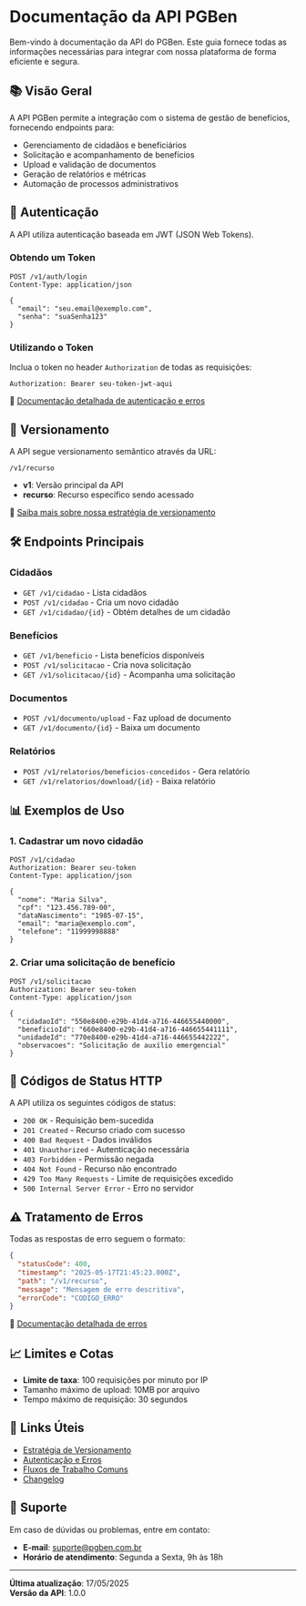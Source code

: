# Documentação da API PGBen

Bem-vindo à documentação da API do PGBen. Este guia fornece todas as informações necessárias para integrar com nossa plataforma de forma eficiente e segura.

## 📚 Visão Geral

A API PGBen permite a integração com o sistema de gestão de benefícios, fornecendo endpoints para:

- Gerenciamento de cidadãos e beneficiários
- Solicitação e acompanhamento de benefícios
- Upload e validação de documentos
- Geração de relatórios e métricas
- Automação de processos administrativos

## 🔐 Autenticação

A API utiliza autenticação baseada em JWT (JSON Web Tokens).

### Obtendo um Token

```http
POST /v1/auth/login
Content-Type: application/json

{
  "email": "seu.email@exemplo.com",
  "senha": "suaSenha123"
}
```

### Utilizando o Token

Inclua o token no header `Authorization` de todas as requisições:

```
Authorization: Bearer seu-token-jwt-aqui
```

📖 [Documentação detalhada de autenticação e erros](./autenticacao-erros.md)

## 🔄 Versionamento

A API segue versionamento semântico através da URL:

```
/v1/recurso
```

- **v1**: Versão principal da API
- **recurso**: Recurso específico sendo acessado

📖 [Saiba mais sobre nossa estratégia de versionamento](./estrategia-versionamento.md)

## 🛠️ Endpoints Principais

### Cidadãos
- `GET /v1/cidadao` - Lista cidadãos
- `POST /v1/cidadao` - Cria um novo cidadão
- `GET /v1/cidadao/{id}` - Obtém detalhes de um cidadão

### Benefícios
- `GET /v1/beneficio` - Lista benefícios disponíveis
- `POST /v1/solicitacao` - Cria nova solicitação
- `GET /v1/solicitacao/{id}` - Acompanha uma solicitação

### Documentos
- `POST /v1/documento/upload` - Faz upload de documento
- `GET /v1/documento/{id}` - Baixa um documento

### Relatórios
- `POST /v1/relatorios/beneficios-concedidos` - Gera relatório
- `GET /v1/relatorios/download/{id}` - Baixa relatório

## 📊 Exemplos de Uso

### 1. Cadastrar um novo cidadão

```http
POST /v1/cidadao
Authorization: Bearer seu-token
Content-Type: application/json

{
  "nome": "Maria Silva",
  "cpf": "123.456.789-00",
  "dataNascimento": "1985-07-15",
  "email": "maria@exemplo.com",
  "telefone": "11999998888"
}
```

### 2. Criar uma solicitação de benefício

```http
POST /v1/solicitacao
Authorization: Bearer seu-token
Content-Type: application/json

{
  "cidadaoId": "550e8400-e29b-41d4-a716-446655440000",
  "beneficioId": "660e8400-e29b-41d4-a716-446655441111",
  "unidadeId": "770e8400-e29b-41d4-a716-446655442222",
  "observacoes": "Solicitação de auxílio emergencial"
}
```

## 🚦 Códigos de Status HTTP

A API utiliza os seguintes códigos de status:

- `200 OK` - Requisição bem-sucedida
- `201 Created` - Recurso criado com sucesso
- `400 Bad Request` - Dados inválidos
- `401 Unauthorized` - Autenticação necessária
- `403 Forbidden` - Permissão negada
- `404 Not Found` - Recurso não encontrado
- `429 Too Many Requests` - Limite de requisições excedido
- `500 Internal Server Error` - Erro no servidor

## ⚠️ Tratamento de Erros

Todas as respostas de erro seguem o formato:

```json
{
  "statusCode": 400,
  "timestamp": "2025-05-17T21:45:23.000Z",
  "path": "/v1/recurso",
  "message": "Mensagem de erro descritiva",
  "errorCode": "CODIGO_ERRO"
}
```

📖 [Documentação detalhada de erros](./autenticacao-erros.md#padrão-de-respostas-de-erro)

## 📈 Limites e Cotas

- **Limite de taxa**: 100 requisições por minuto por IP
- Tamanho máximo de upload: 10MB por arquivo
- Tempo máximo de requisição: 30 segundos

## 🔗 Links Úteis

- [Estratégia de Versionamento](./estrategia-versionamento.md)
- [Autenticação e Erros](./autenticacao-erros.md)
- [Fluxos de Trabalho Comuns](./fluxos-trabalho.md)
- [Changelog](./CHANGELOG.md)

## 🤝 Suporte

Em caso de dúvidas ou problemas, entre em contato:

- **E-mail**: suporte@pgben.com.br
- **Horário de atendimento**: Segunda a Sexta, 9h às 18h

---

**Última atualização**: 17/05/2025  
**Versão da API**: 1.0.0
